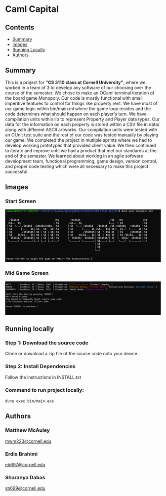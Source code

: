 # Caml Capital
## Contents

- [Summary](#summary)
- [Images](#images)
- [Running Locally](#running-locally)
- [Authors](#authors)

## Summary

This is a project for **"CS 3110 class at Cornell University"**, where we
worked in a team of 3 to develop any software of our choosing over the course of the semester.
We chose to make an OCaml terminal iteration of the board game Monopoly. Our code is mostly functional
with small imperitive features to control for things like property rent. We have most of our game logic within
bin/main.ml where the game loop resides and the code determines what should happen on each player's turn.
We have compilation units within lib to represent Property and Player data types. Our data for the information
on each property is stored within a CSV file in data/ along with different ASCII artworks. Our compilation
units were tested with an OUnit test suite and the rest of our code was tested manually by playing our game. We completed
the project in mutliple sprints where we had to develop working prototypes that provided client value. We then continued
to iterate and improve until we had a product that met our standards at the end of the semester. We learned about working
in an agile software development team, functional programming, game design, version control, and proper code testing which were
all necessary to make this project successful.

## Images

### Start Screen
![Start Screen Image](/data/start.png)

### Mid Game Screen
![Mid Game Screen Image](/data/midgame.png)

## Running locally

### Step 1: Download the source code
Clone or download a zip file of the source code onto your device

### Step 2: Install Dependencies
Follow the instructions in INSTALL.txt

### Command to run project locally: 
```dune exec bin/main.exe```

## Authors
### Matthew McAuley
mwm223@cornell.edu

### Erdis Brahimi
eb697@cornell.edu

### Sharanya Dabas
sb699@cornell.edu